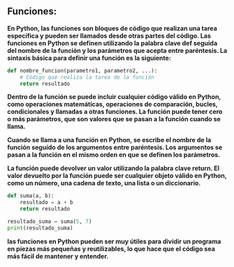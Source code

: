 ## Funciones:

__En Python, las funciones son bloques de código que realizan una tarea específica y pueden ser llamados desde otras partes del código. Las funciones en Python se definen utilizando la palabra clave def seguida del nombre de la función y los parámetros que acepta entre paréntesis. La sintaxis básica para definir una función es la siguiente:__

``` python
def nombre_funcion(parametro1, parametro2, ...):
    # Código que realiza la tarea de la función
    return resultado
```

__Dentro de la función se puede incluir cualquier código válido en Python, como operaciones matemáticas, operaciones de comparación, bucles, condicionales y llamadas a otras funciones. La función puede tener cero o más parámetros, que son valores que se pasan a la función cuando se llama.__

__Cuando se llama a una función en Python, se escribe el nombre de la función seguido de los argumentos entre paréntesis. Los argumentos se pasan a la función en el mismo orden en que se definen los parámetros.__

__La función puede devolver un valor utilizando la palabra clave return. El valor devuelto por la función puede ser cualquier objeto válido en Python, como un número, una cadena de texto, una lista o un diccionario.__

``` python
def suma(a, b):
    resultado = a + b
    return resultado

resultado_suma = suma(5, 7)
print(resultado_suma)
```

__las funciones en Python pueden ser muy útiles para dividir un programa en piezas más pequeñas y reutilizables, lo que hace que el código sea más fácil de mantener y entender.__